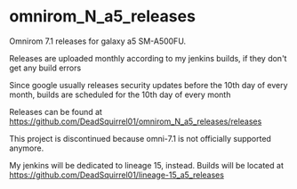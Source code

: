 # omnirom_N_a5_releases
Omnirom 7.1 releases for galaxy a5 SM-A500FU.

Releases are uploaded monthly according to my jenkins builds, if they don't get any build errors

Since google usually releases security updates before the 10th day of every month, builds are scheduled for the 10th day of every month

Releases can be found at https://github.com/DeadSquirrel01/omnirom_N_a5_releases/releases

This project is discontinued because omni-7.1 is not officially supported anymore.

My jenkins will be dedicated to lineage 15, instead. Builds will be located at https://github.com/DeadSquirrel01/lineage-15_a5_releases
